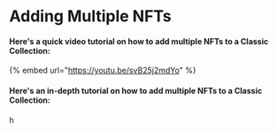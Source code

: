 # Adding Multiple NFTs

#### Here's a quick video tutorial on how to add multiple NFTs to a Classic Collection:

{% embed url="https://youtu.be/svB25j2mdYo" %}

#### **Here's an in-depth tutorial on how to add multiple NFTs to a Classic Collection:**

h
